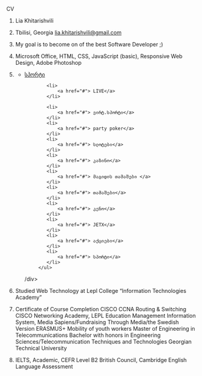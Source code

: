 CV
    
1. Lia Khitarishvili

2. Tbilisi, Georgia
   lia.khitarishvili@gmail.com
3. My goal is to become on of the best Software Developer ;)
4. Microsoft Office, HTML, CSS, JavaScript (basic), Responsive Web    
   Design, Adobe Photoshop  
5.  <div class="header2">
        <div class="lika">
            <ul>
                <li>
                    <a href="#"> სპორტი</a>
                </li>

                <li>
                    <a href="#"> LIVE</a>
                </li>

                <li>
                    <a href="#"> ვირტ.სპორტი</a>
                </li>
                <li>
                    <a href="#"> party poker</a>
                </li>
                <li>
                    <a href="#"> სლოტები</a>
                </li>
                <li>
                    <a href="#"> კაზინო</a>
                </li>
                <li>
                    <a href="#"> მაგიდის თამაშები </a>
                </li>
                <li>
                    <a href="#"> თამაშები</a>
                </li>
                <li>
                    <a href="#"> კენო</a>
                </li>
                <li>
                    <a href="#"> JETX</a>
                </li>
                <li>
                    <a href="#"> აქციები</a>
                </li>
                <li>
                    <a href="#"> სპორტი</a>
                </li>
             </ul>
       /div>
    </div>
 6. Studied Web Technology at Lepl College “Information Technologies
    Academy” 
 7. 
    Certificate of Course Completion CISCO CCNA Routing & Switching CISCO Networking Academy, LEPL Education Management Information System, Media Sapiens/Fundraising Through Media/the Swedish Version
    ERASMUS+ Mobility of youth workers
    Master of Engineering in Telecommunications
    Bachelor with honors in Engineering Sciences/Telecommunication Techniques and Technologies Georgian Technical University
8. IELTS, Academic, CEFR Level B2
   British Council, Cambridge English Language Assessment